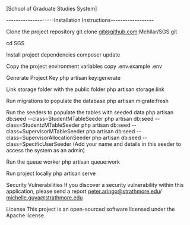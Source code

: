 [School of Graduate Studies System]

--------------------Installation Instructions------------------

Clone the project repository
git clone git@github.com:Mchllar/SGS.git 

cd SGS

Install project dependencies
composer update

Copy the project environment variables
copy .env.example .env

Generate Project Key
php artisan key:generate

Link storage folder with the public folder
php artisan storage:link

Run migrations to populate the database
php artisan migrate:fresh

Run the seeders to populate the tables with seeded data
php artisan db:seed --class=StudentMTableSeeder
php artisan db:seed --class=StudentzMTableSeeder
php artisan db:seed --class=SupervisorMTableSeeder
php artisan db:seed --class=SupervisorAllocationSeeder
php artisan db:seed --class=SpecificUserSeeder (Add your name and details in this seeder to access the system as an admin)

Run the queue worker
php artisan queue:work

Run project locally
php artisan serve

Security Vulnerabilities
If you discover a security vulnerability within this application, please send a report peter.aringo@strathmore.edu/ michelle.guya@strathmore.edu 

License
This project is an open-sourced software licensed under the Apache license.